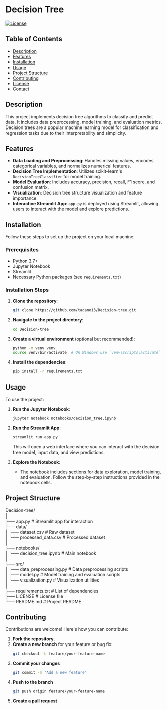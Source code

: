 # Decision Tree

[![License](https://img.shields.io/badge/license-MIT-blue.svg)](LICENSE)

## Table of Contents

- [Description](#description)
- [Features](#features)
- [Installation](#installation)
- [Usage](#usage)
- [Project Structure](#project-structure)
- [Contributing](#contributing)
- [License](#license)
- [Contact](#contact)

## Description

This project implements decision tree algorithms to classify and predict data. It includes data preprocessing, model training, and evaluation metrics. Decision trees are a popular machine learning model for classification and regression tasks due to their interpretability and simplicity.

## Features

- **Data Loading and Preprocessing**: Handles missing values, encodes categorical variables, and normalizes numerical features.
- **Decision Tree Implementation**: Utilizes scikit-learn's `DecisionTreeClassifier` for model training.
- **Model Evaluation**: Includes accuracy, precision, recall, F1 score, and confusion matrix.
- **Visualization**: Decision tree structure visualization and feature importance.
- **Interactive Streamlit App**: `app.py` is deployed using Streamlit, allowing users to interact with the model and explore predictions.

## Installation

Follow these steps to set up the project on your local machine:

### Prerequisites

- Python 3.7+
- Jupyter Notebook
- Streamlit
- Necessary Python packages (see `requirements.txt`)

### Installation Steps

1. **Clone the repository**:
    ```bash
    git clone https://github.com/tadano13/Decision-tree.git
    ```

2. **Navigate to the project directory**:
    ```bash
    cd Decision-tree
    ```

3. **Create a virtual environment** (optional but recommended):
    ```bash
    python -m venv venv
    source venv/bin/activate  # On Windows use `venv\Scripts\activate`
    ```

4. **Install the dependencies**:
    ```bash
    pip install -r requirements.txt
    ```

## Usage

To use the project:

1. **Run the Jupyter Notebook**:
    ```bash
    jupyter notebook notebooks/decision_tree.ipynb
    ```

2. **Run the Streamlit App**:
    ```bash
    streamlit run app.py
    ```
   This will open a web interface where you can interact with the decision tree model, input data, and view predictions.

3. **Explore the Notebook**:
   - The notebook includes sections for data exploration, model training, and evaluation. Follow the step-by-step instructions provided in the notebook cells.

## Project Structure

Decision-tree/<br>
│<br>
├── app.py # Streamlit app for interaction<br>
├── data/<br>
│ ├── dataset.csv # Raw dataset<br>
│ └── processed_data.csv # Processed dataset<br>
│<br>
├── notebooks/<br>
│ └── decision_tree.ipynb # Main notebook<br>
│<br>
├── src/<br>
│ ├── data_preprocessing.py # Data preprocessing scripts<br>
│ ├── model.py # Model training and evaluation scripts<br>
│ └── visualization.py # Visualization utilities<br>
│<br>
├── requirements.txt # List of dependencies<br>
├── LICENSE # License file<br>
└── README.md # Project README<br>


## Contributing

Contributions are welcome! Here's how you can contribute:

1. **Fork the repository**.
2. **Create a new branch** for your feature or bug fix:
   ```bash
   git checkout -b feature/your-feature-name
    ```
3. **Commit your changes**
   ```bash
   git commit -m 'Add a new feature'
    ```
4. **Push to the branch**
   ```bash
   git push origin feature/your-feature-name
    ```
5. **Create a pull request**

   
